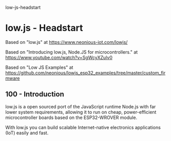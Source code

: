 low-js-headstart
# low.js - Headstart

Based on "low.js" at https://www.neonious-iot.com/lowjs/

Based on "Introducing low.js, Node.JS for microcontrollers." at https://www.youtube.com/watch?v=SgWcyXZulv0

Based on "Low JS Examples" at https://github.com/neonious/lowjs_esp32_examples/tree/master/custom_firmware

## 100 - Introduction

low.js is a open sourced port of the JavaScript runtime Node.js with far lower system requirements, allowing it to run on cheap, power-efficient microcontroller boards based on the ESP32-WROVER module.

With low.js you can build scalable Internet-native electronics applications (IoT) easily and fast.
